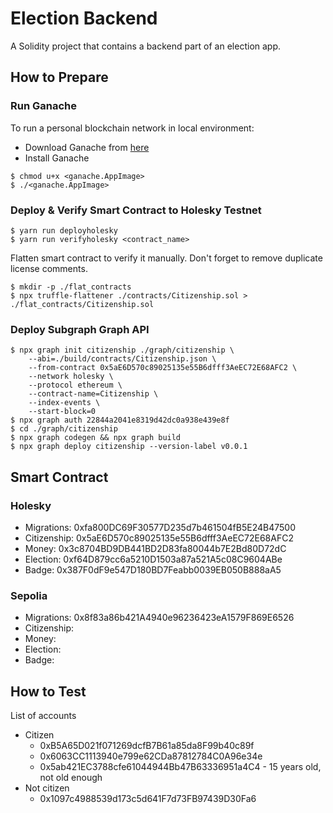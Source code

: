 # Election Backend
A Solidity project that contains a backend part of an election app.

## How to Prepare
### Run Ganache
To run a personal blockchain network in local environment:
- Download Ganache from [here](https://trufflesuite.com/ganache/index.html)
- Install Ganache
```shell
$ chmod u+x <ganache.AppImage>
$ ./<ganache.AppImage>
```

### Deploy & Verify Smart Contract to Holesky Testnet
```shell
$ yarn run deployholesky
$ yarn run verifyholesky <contract_name>
```
Flatten smart contract to verify it manually. Don't forget to remove duplicate license comments.
```shell
$ mkdir -p ./flat_contracts
$ npx truffle-flattener ./contracts/Citizenship.sol > ./flat_contracts/Citizenship.sol
```

### Deploy Subgraph Graph API
```shell
$ npx graph init citizenship ./graph/citizenship \
    --abi=./build/contracts/Citizenship.json \
    --from-contract 0x5aE6D570c89025135e55B6dfff3AeEC72E68AFC2 \
    --network holesky \
    --protocol ethereum \
    --contract-name=Citizenship \
    --index-events \
    --start-block=0
$ npx graph auth 22844a2041e8319d42dc0a938e439e8f
$ cd ./graph/citizenship
$ npx graph codegen && npx graph build
$ npx graph deploy citizenship --version-label v0.0.1
```

## Smart Contract
### Holesky
- Migrations: 0xfa800DC69F30577D235d7b461504fB5E24B47500
- Citizenship: 0x5aE6D570c89025135e55B6dfff3AeEC72E68AFC2
- Money: 0x3c8704BD9DB441BD2D83fa80044b7E2Bd80D72dC
- Election: 0xf64D879cc6a5210D1503a87a521A5c08C9604ABe
- Badge: 0x387F0dF9e547D180BD7Feabb0039EB050B888aA5
### Sepolia
- Migrations: 0x8f83a86b421A4940e96236423eA1579F869E6526
- Citizenship: 
- Money: 
- Election: 
- Badge: 

## How to Test
List of accounts
- Citizen
  - 0xB5A65D021f071269dcfB7B61a85da8F99b40c89f
  - 0x6063CC1113940e799e62CDa87812784C0A96e34e
  - 0x5ab421EC3788cfe61044944Bb47B63336951a4C4 - 15 years old, not old enough
- Not citizen
  - 0x1097c4988539d173c5d641F7d73FB97439D30Fa6
